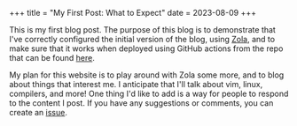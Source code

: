 +++
title = "My First Post: What to Expect"
date = 2023-08-09
+++

This is my first blog post. The purpose of this blog is to demonstrate that I've correctly configured the initial version of the blog, using [Zola](https://www.getzola.org), and to make sure that it works when deployed using GitHub actions from the repo that can be found [here](https://github.com/michaelmaitland/myblog).

My plan for this website is to play around with Zola some more, and to blog about things that interest me. I anticipate that I'll talk about vim, linux, compilers, and more! One thing I'd like to add is a way for people to respond to the content I post. If you have any suggestions or comments, you can create an [issue](https://github.com/michaelmaitland/myblog/issues).
